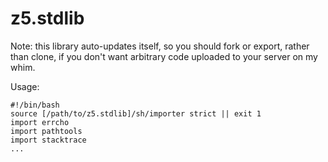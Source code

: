 # z5.stdlib

Note: this library auto-updates itself, so you should fork or export, rather than
clone, if you don't want arbitrary code uploaded to your server on my whim.

Usage:

    #!/bin/bash
    source [/path/to/z5.stdlib]/sh/importer strict || exit 1
    import errcho
    import pathtools
    import stacktrace
    ...

